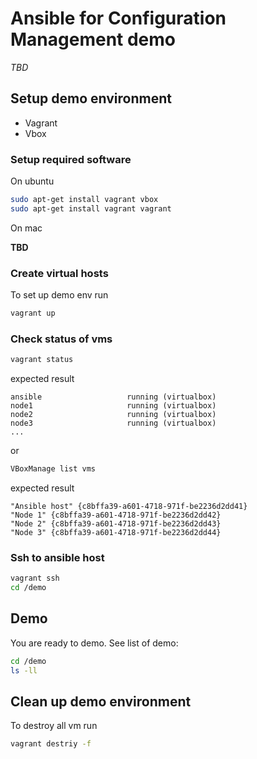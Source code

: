 # Ansible for Configuration Management demo

*TBD*

## Setup demo environment

- Vagrant
- Vbox

### Setup required software

On ubuntu

```bash
sudo apt-get install vagrant vbox
sudo apt-get install vagrant vagrant
```

On mac

**TBD**

### Create virtual hosts

To set up demo env run

```bash
vagrant up
```

### Check status of vms

```bash
vagrant status
```

expected result

```
ansible                   running (virtualbox)
node1                     running (virtualbox)
node2                     running (virtualbox)
node3                     running (virtualbox)
...
```

or

```bash
VBoxManage list vms
```

expected result

```
"Ansible host" {c8bffa39-a601-4718-971f-be2236d2dd41}
"Node 1" {c8bffa39-a601-4718-971f-be2236d2dd42}
"Node 2" {c8bffa39-a601-4718-971f-be2236d2dd43}
"Node 3" {c8bffa39-a601-4718-971f-be2236d2dd44}
```

### Ssh to ansible host

```bash
vagrant ssh 
cd /demo
```


## Demo

You are ready to demo. See list of demo:

```bash
cd /demo
ls -ll
```

## Clean up demo environment

To destroy all vm run

```bash
vagrant destriy -f
```
